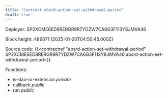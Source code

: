 ```yaml
---
title: "Contract absrd-action-set-withdrawal-period"
draft: true
---
```

Deployer: SP2XCME6ED8RERGR9R7YDZW7CA6G3F113Y8JMVA46


 



Block height: 486671 (2025-01-20T04:50:45.000Z)

Source code: {{<contractref "absrd-action-set-withdrawal-period" SP2XCME6ED8RERGR9R7YDZW7CA6G3F113Y8JMVA46 absrd-action-set-withdrawal-period>}}

Functions:

* is-dao-or-extension _private_
* callback _public_
* run _public_
